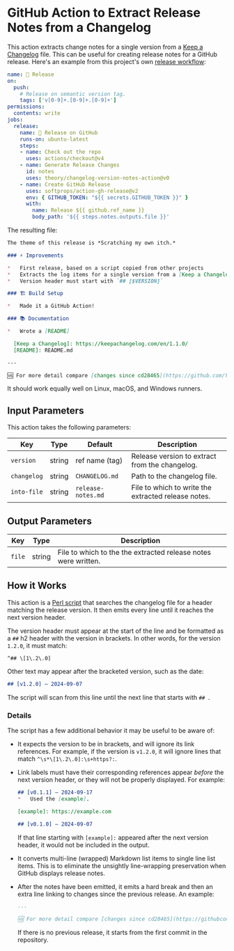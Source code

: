 # GitHub Action to Extract Release Notes from a Changelog

This action extracts change notes for a single version from a [Keep a
Changelog] file. This can be useful for creating release notes for a GitHub
release. Here's an example from this project's own [release
workflow](.github/workflows/release.yml):

``` yaml
name: 🚀 Release
on:
  push:
    # Release on semantic version tag.
    tags: ['v[0-9]+.[0-9]+.[0-9]+']
permissions:
  contents: write
jobs:
  release:
    name: 🚀 Release on GitHub
    runs-on: ubuntu-latest
    steps:
    - name: Check out the repo
      uses: actions/checkout@v4
    - name: Generate Release Changes
      id: notes
      uses: theory/changelog-version-notes-action@v0
    - name: Create GitHub Release
      uses: softprops/action-gh-release@v2
      env: { GITHUB_TOKEN: "${{ secrets.GITHUB_TOKEN }}" }
      with:
        name: Release ${{ github.ref_name }}
        body_path: '${{ steps.notes.outputs.file }}'
```

The resulting file:

``` md
The theme of this release is *Scratching my own itch.*

### ⚡ Improvements

*   First release, based on a script copied from other projects
*   Extracts the log items for a single version from a [Keep a Changelog] file
*   Version header must start with `## [$VERSION]`

### 🏗️ Build Setup

*   Made it a GitHub Action!

### 📚 Documentation

*   Wrote a [README]

  [Keep a Changelog]: https://keepachangelog.com/en/1.1.0/
  [README]: README.md

---

🆚 For more detail compare [changes since cd28465](https://github.com/theory/changelog-version-notes-action/compare/cd28465...v0.1.0).
```

It should work equally well on Linux, macOS, and Windows runners.

## Input Parameters

This action takes the following parameters:

| Key         | Type   | Default            | Description                                         |
| ----------- | ------ | ------------------ |---------------------------------------------------- |
| `version`   | string | ref name (tag)     | Release version to extract from the changelog.      |
| `changelog` | string | `CHANGELOG.md`     | Path to the changelog file.                         |
| `into-file` | string | `release-notes.md` | File to which to write the extracted release notes. |

## Output Parameters

| Key    | Type   | Description                                                    |
| ------ | ------ | -------------------------------------------------------------- |
| `file` | string | File to which to the the extracted release notes were written. |

## How it Works

This action is a [Perl script](./mknotes) that searches the changelog file for
a header matching the release version. It then emits every line until it
reaches the next version header.

The version header must appear at the start of the line and be formatted as a
`##` h2 header with the version in brackets. In other words, for the version
`1.2.0`, it must match:

``` regex
^## \[1\.2\.0]
```

Other text may appear after the bracketed version, such as the date:

``` markdown
## [v1.2.0] — 2024-09-07
```

The script will scan from this line until the next line that starts with
`## `.

### Details

The script has a few additional behavior it may be useful to be aware of:

*   It expects the version to be in brackets, and will ignore its link
    references. For example, if the version is `v1.2.0`, it will ignore lines
    that match `^\s*\[1\.2\.0]:\s+https?:`.
*   Link labels must have their corresponding references appear *before* the
    next version header, or they will not be properly displayed. For example:

    ``` md
    ## [v0.1.1] — 2024-09-17
    *   Used the [example].
    
    [example]: https://example.com

    ## [v0.1.0] — 2024-09-07
    ```

    If that line starting with `[example]:` appeared after the next version
    header, it would not be included in the output.

*   It converts multi-line (wrapped) Markdown list items to single line list
    items. This is to eliminate the unsightly line-wrapping preservation when
    GitHub displays release notes.
*   After the notes have been emitted, it emits a hard break and then an extra
    line linking to changes since the previous release. An example:

    ```md
    ---

    🆚 For more detail compare [changes since cd28465](https://githubcom/foo/bar/compare/v0.1.0...v0.1.1).
    ```

    If there is no previous release, it starts from the first commit in the
    repository.

  [Keep a Changelog]: https://keepachangelog.com/en/1.1.0/
